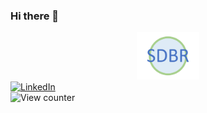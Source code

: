 ### Hi there 👋

<div id="header" align="center">
    <img src="assets/Logo.png" width="100"/>
</div>
<div id="badges">
    <a href="https://www.linkedin.com/in/sid-brinkmans-885758222/">
        <img src="https://img.shields.io/badge/LinkedIn-blue?logo=linkedin&logoColor=white" alt="LinkedIn"/>
    </a>
    <!-- <a href="#">
        <img src="https://img.shields.io/badge/YouTube-red?style=for-the-badge&logo=youtube&logoColor=white" alt="Youtube Badge"/>
    </a>
    <a href="#">
        <img src="https://img.shields.io/badge/Twitter-blue?style=for-the-badge&logo=twitter&logoColor=white" alt="Twitter Badge"/>
    </a> -->
</div>
<div>
    <img src="https://komarev.com/ghpvc/?username=SidDeKid&style=flat-square&color=blue" alt="View counter"/>
</div>

<!--
**SidDeKid/SidDeKid** is a ✨ _special_ ✨ repository because its `README.md` (this file) appears on your GitHub profile.

Here are some ideas to get you started:

- 🔭 I’m currently working on ...
- 🌱 I’m currently learning ...
- 👯 I’m looking to collaborate on ...
- 🤔 I’m looking for help with ...
- 💬 Ask me about ...
- 📫 How to reach me: ...
- 😄 Pronouns: ...
- ⚡ Fun fact: ...
-->

